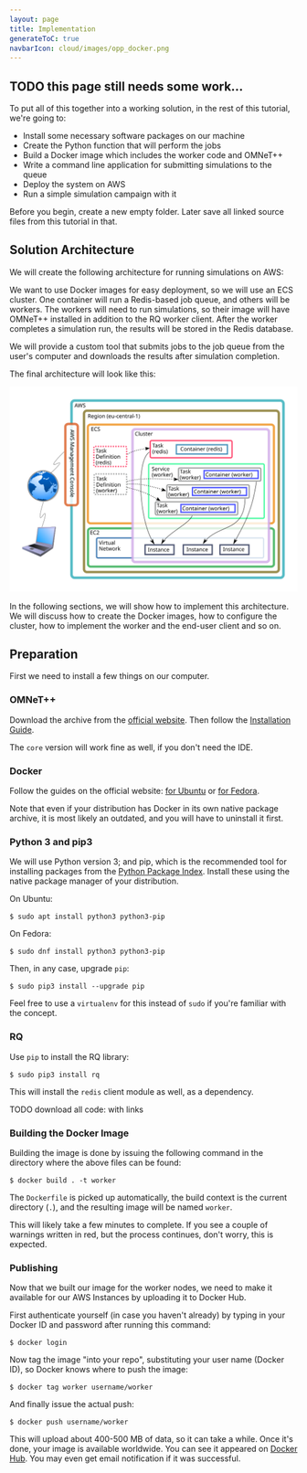 ```yaml
---
layout: page
title: Implementation
generateToC: true
navbarIcon: cloud/images/opp_docker.png
---
```


## TODO this page still needs some work...


To put all of this together into a working solution, in the rest of this
tutorial, we're going to:

- Install some necessary software packages on our machine
- Create the Python function that will perform the jobs
- Build a Docker image which includes the worker code and OMNeT++
- Write a command line application for submitting simulations to the queue
- Deploy the system on AWS
- Run a simple simulation campaign with it

Before you begin, create a new empty folder. Later save all linked source files
from this tutorial in that.



## Solution Architecture


We will create the following architecture for running simulations on AWS:

We want to use Docker images for easy deployment, so we will use an ECS cluster.
One container will run a Redis-based job queue, and others will be workers. The
workers will need to run simulations, so their image will have OMNeT++ installed
in addition to the RQ worker client. After the worker completes a simulation
run, the results will be stored in the Redis database.

We will provide a custom tool that submits jobs to the job queue from the user's
computer and downloads the results after simulation completion.

The final architecture will look like this:

![Architectural Graph](images/architecture.svg)

In the following sections, we will show how to implement this architecture.
We will discuss how to create the Docker images, how to configure the cluster,
how to implement the worker and the end-user client and so on.


## Preparation


First we need to install a few things on our computer.

### OMNeT++

Download the archive from the [official website](https://omnetpp.org/omnetpp).
Then follow the [Installation
Guide](https://omnetpp.org/doc/omnetpp/InstallGuide.pdf).

The `core` version will work fine as well, if you don't need the IDE.

### Docker

Follow the guides on the official website: [for
Ubuntu](https://docs.docker.com/engine/installation/linux/docker-ce/ubuntu/) or
[for Fedora](https://docs.docker.com/engine/installation/linux/docker-ce/fedora/).

Note that even if your distribution has Docker in its own native package
archive, it is most likely an outdated, and you will have to uninstall it first.

### Python 3 and pip3

We will use Python version 3; and pip, which is the recommended tool for
installing packages from the [Python Package Index](https://pypi.python.org/pypi).
Install these using the native package manager of your distribution.

On Ubuntu:

```terminal
$ sudo apt install python3 python3-pip
```

On Fedora:

```terminal
$ sudo dnf install python3 python3-pip
```

Then, in any case, upgrade `pip`:

```terminal
$ sudo pip3 install --upgrade pip
```

Feel free to use a `virtualenv` for this instead of `sudo` if you're familiar
with the concept.

### RQ

Use `pip` to install the RQ library:

```terminal
$ sudo pip3 install rq
```

This will install the `redis` client module as well, as a dependency.


TODO download all code: with links


### Building the Docker Image


Building the image is done by issuing the following command in the directory
where the above files can be found:

```terminal
$ docker build . -t worker
```

The `Dockerfile` is picked up automatically, the build context is the current
directory (`.`), and the resulting image will be named `worker`.

This will likely take a few minutes to complete. If you see a couple of warnings
written in red, but the process continues, don't worry, this is expected.

### Publishing

Now that we built our image for the worker nodes, we need to make it available
for our AWS Instances by uploading it to Docker Hub.

First authenticate yourself (in case you haven't already) by typing in your
Docker ID and password after running this command:

```terminal
$ docker login
```

Now tag the image "into your repo", substituting your user name (Docker ID), so
Docker knows where to push the image:

```terminal
$ docker tag worker username/worker
```

And finally issue the actual push:

```terminal
$ docker push username/worker
```

This will upload about 400-500 MB of data, so it can take a while. Once it's
done, your image is available worldwide. You can see it appeared on [Docker
Hub](https://hub.docker.com/). You may even get email notification if it was
successful.
